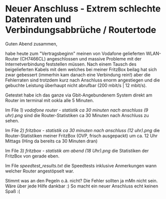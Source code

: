 # Neuer Anschluss - Extrem schlechte Datenraten und Verbindungsabbrüche / Routertode

Guten Abend zusammen,

habe heute zum "Vertragsbeginn" meinen von Vodafone gelieferten WLAN-Router (CH7466CL) angeschlossen und massive Probleme mit der Internetverbindung feststellen müssen. Nach einem Tausch des beigelieferten Kabels mit dem welches bei meiner FritzBox beilag hat sich zwar gebessert (immerhin kam danach eine Verbindung rein!) aber die Fehlerraten sind trotzdem kurz nach Anschluss enorm angestiegen und die gebuchte Leistung überhaupt nicht abrufbar (200 mbit/s | 12 mbit/s).


Getestet habe ich das ganze via Gbit-Angebundenem System direkt am Router im terminal mit ookla alle 5 Minuten.


Im File *1) vodafone router - statistik ca 30 minuten nach anschluss (9 uhr).png* sind die Router-Statistiken ca 30 Minuten nach Anschluss zu sehen.


Im File *2) fritzbox - statistik ca 30 minuten nach anschluss (12 uhr).png* die Router-Statistiken meiner FritzBox (OVP, frisch ausgepackt) um ca. 12 Uhr Mittags (Hing da bereits ca 30 Minuten dran)


Im File *3) fritzbox - statistik am abend (18 Uhr).png* die Statistiken der FritzBox von gerade eben.


Im File *speedtest_results.txt* die Speedtests inklusive Anmerkungen wann welcher Router angestöpselt war.


Stimmt was an den Pegeln o.ä. nicht? Die Fehler sollten ja mMn nicht sein. Wäre über jede Hilfe dankbar :) So macht ein neuer Anschluss echt keinen Spaß :( 
